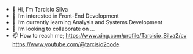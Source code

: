 - 👋 Hi, I’m Tarcisio Silva
- 👀 I’m interested in Front-End Development
- 🌱 I’m currently learning Analysis and Systems Development
- 💞️ I’m looking to collaborate on ...
- 📫 How to reach me;   https://www.xing.com/profile/Tarcisio_Silva2/cv
https://www.youtube.com/@tarcisio2code

<!---
Tarcisio2code/Tarcisio2code is a ✨ special ✨ repository because its `README.md` (this file) appears on your GitHub profile.
You can click the Preview link to take a look at your changes.
--->
